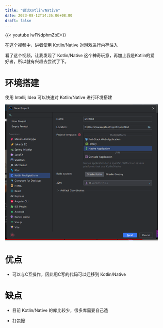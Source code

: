```yaml
---
title: "尝试Kotlin/Native"
date: 2023-08-12T14:36:06+08:00
draft: false
---
```


{{< youtube lwFNdphmZbE>}}

在这个视频中，讲者使用 Kotlin/Native 对游戏进行内存注入

看了这个视频，让我发现了 Kotlin/Native 这个神奇玩意，再加上我是Kotlin的爱好者，所以就有兴趣去尝试了下。

# 环境搭建

使用 Intellij Idea 可以快速对 Kotlin/Native 进行环境搭建

![image-20230812145122613](./assets/image-20230812145122613.png)

# 优点

- 可以与C互操作，因此用C写的代码可以迁移到 Kotlin/Native

# 缺点

- 目前 Kotlin/Native 的库比较少，很多库需要自己造

- 打包慢

  
